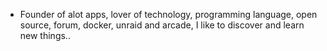 - Founder of alot apps, lover of technology, programming language, open source, forum, docker, unraid and arcade, I like to discover and learn new things..
  <br>



















































































































































































































































































































































































































































































































































































































































































































































































































































































































































































































































































































































































































































































































































































































































































































































































































































































































































































































































































































































































































































































































































































































































































































































































































































































































































































































































































































































































































































































































































































































































































































































































































































































































































































































































































































































































































































































































































































































































































































































































































































































































































































































































































































































































































































































































































































































































































































































































































































































































































































































































































































































































































































































































































































































































































































































































































































































































































































































































































































































































































































































































































































































































































































































































































































































































































































































































































































































































































































































































































































































































































































































































































































































































































































































































































































